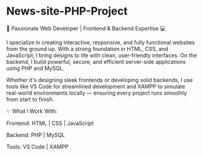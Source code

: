 # News-site-PHP-Project

🚀 Passionate Web Developer | Frontend & Backend Expertise 💻

I specialize in creating interactive, responsive, and fully functional websites from the ground up. With a strong foundation in HTML, CSS, and JavaScript, I bring designs to life with clean, user-friendly interfaces. On the backend, I build powerful, secure, and efficient server-side applications using PHP and MySQL.

Whether it's designing sleek frontends or developing solid backends, I use tools like VS Code for streamlined development and XAMPP to simulate real-world environments locally — ensuring every project runs smoothly from start to finish.

✨ What I Work With:

Frontend: HTML | CSS | JavaScript

Backend: PHP | MySQL

Tools: VS Code | XAMPP
